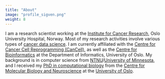 ```yaml
---
title: "About"
image: "profile_sigven.png"
weight: 8 
---
```


I am a research scientist working at the [Institute for Cancer Research](http://radium.no), Oslo University Hospital, Norway. Most of my research activities involve various types of [cancer data science](#research). I am currently affiliated with the [Centre for Cancer Cell Reprogramming (CanCell)](http://www.med.uio.no/cancell/english/), as well as the
[Centre for Bioinformatics](https://www.mn.uio.no/sbi/english/) at the Department of Informatics, University of Oslo. My background is in computer science from [NTNU](http://www.ntnu.no)/[University of Minnesota](https://cse.umn.edu/cs), and I received my [PhD in computational biology](https://www.dropbox.com/s/b8lfc7c8hg32ryr/PhD_Thesis_SigveNakken.pdf?dl=0) from the [Centre for Molecular Biology and Neuroscience](http://www.cmbn.no) at the [University of Oslo](http://www.uio.no).
